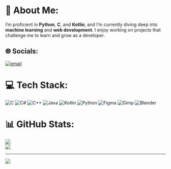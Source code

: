 # 💫 About Me:
I’m proficient in **Python**, **C**, and **Kotlin**, and I’m currently diving deep into **machine learning** and **web development**. I enjoy working on projects that challenge me to learn and grow as a developer.

## 🌐 Socials:
[![email](https://img.shields.io/badge/Email-D14836?logo=gmail&logoColor=white)](mailto:s342027@protonmail.com) 

# 💻 Tech Stack:
![C](https://img.shields.io/badge/c-%2300599C.svg?style=for-the-badge&logo=c&logoColor=white) ![C#](https://img.shields.io/badge/c%23-%23239120.svg?style=for-the-badge&logo=csharp&logoColor=white) ![C++](https://img.shields.io/badge/c++-%2300599C.svg?style=for-the-badge&logo=c%2B%2B&logoColor=white) ![Java](https://img.shields.io/badge/java-%23ED8B00.svg?style=for-the-badge&logo=openjdk&logoColor=white) ![Kotlin](https://img.shields.io/badge/kotlin-%237F52FF.svg?style=for-the-badge&logo=kotlin&logoColor=white) ![Python](https://img.shields.io/badge/python-3670A0?style=for-the-badge&logo=python&logoColor=ffdd54) ![Figma](https://img.shields.io/badge/figma-%23F24E1E.svg?style=for-the-badge&logo=figma&logoColor=white) ![Gimp](https://img.shields.io/badge/Gimp-657D8B?style=for-the-badge&logo=gimp&logoColor=FFFFFF) ![Blender](https://img.shields.io/badge/blender-%23F5792A.svg?style=for-the-badge&logo=blender&logoColor=white)
# 📊 GitHub Stats:
![](https://github-readme-stats.vercel.app/api?username=spectacularalphanumerics&theme=dark&hide_border=false&include_all_commits=false&count_private=false)<br/>
![](https://github-readme-streak-stats.herokuapp.com/?user=spectacularalphanumerics&theme=dark&hide_border=false)<br/>


---
[![](https://visitcount.itsvg.in/api?id=spectacularalphanumerics&icon=0&color=0)](https://visitcount.itsvg.in)

<!-- Proudly created with GPRM ( https://gprm.itsvg.in ) -->

